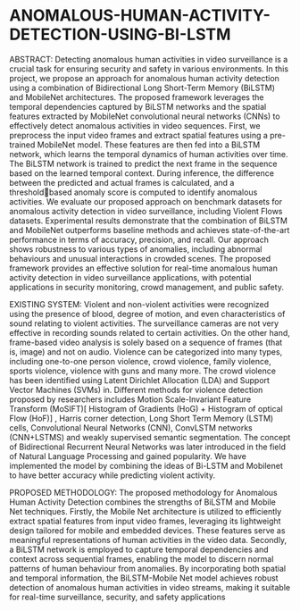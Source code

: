 # ANOMALOUS-HUMAN-ACTIVITY-DETECTION-USING-BI-LSTM
ABSTRACT:
Detecting anomalous human activities in video surveillance is a crucial task for ensuring security and safety in various environments. In this project, we propose an approach for anomalous human activity detection using a combination of Bidirectional Long Short-Term Memory (BiLSTM) and MobileNet architectures. The proposed framework leverages the temporal dependencies captured by BiLSTM networks and the spatial features extracted by MobileNet convolutional neural networks (CNNs) to effectively detect anomalous activities in video sequences. First, we preprocess the input video frames and extract spatial features using a pre-trained MobileNet model. These features are then fed into a BiLSTM network, which learns the temporal dynamics of human activities over time. The BiLSTM network is trained to predict the next frame in the sequence based on the learned temporal context. During inference, the difference between the predicted and actual frames is calculated, and a thresholdbased anomaly score is computed to identify anomalous activities. We evaluate our proposed approach on benchmark datasets for anomalous activity detection in video surveillance, including Violent Flows datasets. Experimental results demonstrate that the combination of BiLSTM and MobileNet outperforms baseline methods and achieves state-of-the-art performance in terms of accuracy, precision, and recall. Our approach shows robustness to various types of anomalies, including abnormal behaviours and unusual interactions in crowded scenes. The proposed framework provides an effective solution for real-time anomalous human activity detection in video surveillance applications, with potential applications in security monitoring, crowd management, and public safety.

EXISTING SYSTEM:
Violent and non-violent activities were recognized using the presence of blood, degree of motion, and even characteristics of sound relating to violent activities. The surveillance cameras are not very effective in recording sounds related to certain activities. On the other hand, frame-based video analysis is solely based on a sequence of frames (that is, image) and not on audio. Violence can be categorized into many types, including one-to-one person violence, crowd violence, family violence, sports violence, violence with guns and many more. The crowd violence has been identified using Latent Dirichlet Allocation (LDA) and Support Vector Machines (SVMs) in. Different methods for violence detection proposed by researchers includes Motion Scale-Invariant Feature Transform (MoSIFT)[ Histogram of 
Gradients (HoG) + Histogram of optical Flow (HoF)] , Harris corner detection, Long Short Term Memory (LSTM) cells, Convolutional Neural Networks (CNN), ConvLSTM networks (CNN+LSTMS) and weakly supervised semantic segmentation.
The concept of Bidirectional Recurrent Neural Networks was later introduced in the field of Natural Language Processing and gained popularity. We have implemented the model by combining the ideas of Bi-LSTM and Mobilenet to have better accuracy while predicting violent activity.

PROPOSED METHODOLOGY:
The proposed methodology for Anomalous Human Activity Detection combines the strengths of BiLSTM and Mobile Net techniques. Firstly, the Mobile Net architecture is 
utilized to efficiently extract spatial features from input video frames, leveraging its lightweight design tailored for mobile and embedded devices. These features serve as meaningful representations of human activities in the video data. Secondly, a BiLSTM network is employed to capture temporal dependencies and context across sequential frames, enabling the model to discern normal patterns of human behaviour from anomalies. By incorporating both spatial and temporal information, the BiLSTM-Mobile Net model achieves robust detection of anomalous human activities in video streams, making it suitable for real-time surveillance, security, and safety applications
